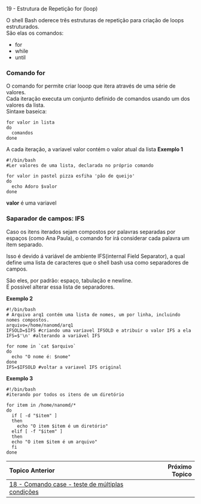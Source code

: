 19 - Estrutura de Repetição for (loop)

O shell Bash oderece três estruturas de repetição para criação de loops estruturados.  
São elas os comandos:  
- for
- while
- until  

### Comando for  
O comando for permite criar looop que itera através de uma série de valores.  
Cada iteração executa um conjunto definido de comandos usando um dos valores da lista.  
Sintaxe baseica:  
```
for valor in lista
do
  comandos
done
```
A cada iteração, a variavel valor contém o valor atual da lista
**Exemplo 1**
```
#!/bin/bash
#Ler valores de uma lista, declarada no próprio comando  

for valor in pastel pizza esfiha 'pão de queijo'
do
  echo Adoro $valor
done
```
**valor** é uma variavel

### Saparador de campos: IFS
Caso os itens iterados sejam compostos por palavras separadas por espaços (como Ana Paula), o comando for irá considerar cada palavra um item separado.  

Isso é devido á variável de ambiente IFS(internal Field Separator), a qual define uma lista de caracteres que o shell bash usa como separadores de campos.  

São eles, por padrão: espaço, tabulação e newline.  
É possivel alterar essa lista de separadores.  

**Exemplo 2**
```
#!/bin/bash
# Arquivo arq1 contém uma lista de nomes, um por linha, incluindo nomes compostos.
arquivo=/home/nanomd/arq1
IFSOLD=$IFS #criando uma variavel IFSOLD e atribuir o valor IFS a ela
IFS=$'\n' #alterando a variável IFS

for nome in `cat $arquivo`
do
  echo "O nome é: $nome"
done
IFS=$IFSOLD #voltar a variavel IFS original
```
**Exemplo 3**
```
#!/bin/bash
#iterando por todos os itens de um diretório

for item in /home/nanomd/*
do
  if [ -d "$item" ]
  then
    echo "O item $item é um diretório"
  elif [ -f "$item" ]
  then
  echo "O item $item é um arquivo"
  fi
done
```

|Topico Anterior|Próximo Topico|
|:---|---:|
|[18 - Comando case - teste de múltiplas condições](ComCaseTestMultiCond.md)||